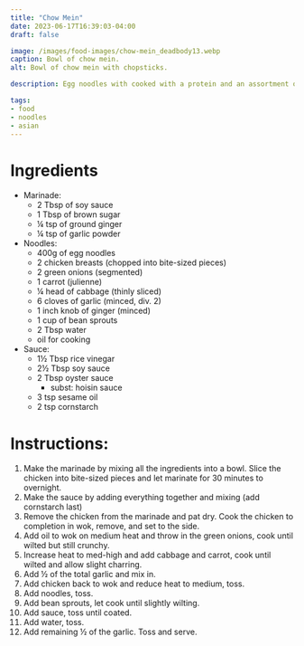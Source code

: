 ```yaml
---
title: "Chow Mein"
date: 2023-06-17T16:39:03-04:00
draft: false

image: /images/food-images/chow-mein_deadbody13.webp
caption: Bowl of chow mein.
alt: Bowl of chow mein with chopsticks.

description: Egg noodles with cooked with a protein and an assortment of veggies and tossed in savory sauce.

tags:
- food
- noodles
- asian
---
```


# Ingredients
- Marinade:
    - 2 Tbsp of soy sauce
    - 1 Tbsp of brown sugar
    - &frac14; tsp of ground ginger
    - &frac14; tsp of garlic powder
- Noodles:
    - 400g of egg noodles
    - 2 chicken breasts (chopped into bite-sized pieces)
    - 2 green onions (segmented)
    - 1 carrot (julienne)
    - &frac14; head of cabbage (thinly sliced)
    - 6 cloves of garlic (minced, div. 2)
    - 1 inch knob of ginger (minced)
    - 1 cup of bean sprouts
    - 2 Tbsp water
    - oil for cooking
- Sauce:
    - 1&frac12; Tbsp rice vinegar
    - 2&frac12; Tbsp soy sauce
    - 2 Tbsp oyster sauce
        - subst: hoisin sauce
    - 3 tsp sesame oil
    - 2 tsp cornstarch

# Instructions:
1. Make the marinade by mixing all the ingredients into a bowl. Slice the chicken into bite-sized pieces and let marinate for 30 minutes to overnight.
1. Make the sauce by adding everything together and mixing (add cornstarch last)
1. Remove the chicken from the marinade and pat dry. Cook the chicken to completion in wok, remove, and set to the side.
1. Add oil to wok on medium heat and throw in the green onions, cook until wilted but still crunchy.
1. Increase heat to med-high and add cabbage and carrot, cook until wilted and allow slight charring.
1. Add &frac12; of the total garlic and mix in.
1. Add chicken back to wok and reduce heat to medium, toss.
1. Add noodles, toss.
1. Add bean sprouts, let cook until slightly wilting.
1. Add sauce, toss until coated.
1. Add water, toss.
1. Add remaining &frac12; of the garlic. Toss and serve.
